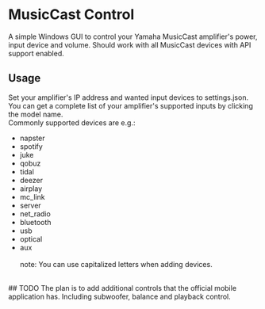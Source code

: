 # MusicCast Control

A simple Windows GUI to control your Yamaha MusicCast amplifier's power, input device and volume. Should work with all MusicCast devices with API support enabled.

## Usage
Set your amplifier's IP address and wanted input devices to settings.json.<br />
You can get a complete list of your amplifier's supported inputs by clicking the model name.<br />
Commonly supported devices are e.g.:<br />
* napster
* spotify
* juke
* qobuz
* tidal
* deezer
* airplay
* mc_link
* server
* net_radio
* bluetooth
* usb
* optical
* aux<br /><br />
note: You can use capitalized letters when adding devices.
<br />
## TODO
The plan is to add additional controls that the official mobile application has. Including subwoofer, balance and playback control.

